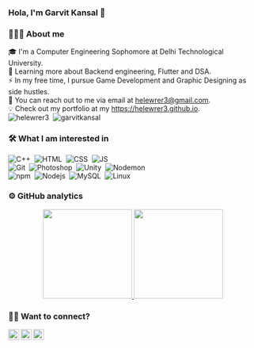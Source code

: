 ### **Hola, I'm Garvit Kansal** 👋

### 👨🏻‍💻 About me
🎓 I'm a Computer Engineering Sophomore at Delhi Technological University.\
🌱 Learning more about Backend engineering, Flutter and DSA.\
⚡ In my free time, I pursue Game Development and Graphic Designing as side hustles.\
💬 You can reach out to me via email at helewrer3@gmail.com.\
💡 Check out my portfolio at my https://helewrer3.github.io. \
![helewrer3](https://cp-logo.vercel.app/codeforces/helewrer3)&nbsp; ![garvitkansal](https://cp-logo.vercel.app/codeforces/garvitkansal)&nbsp;

### 🛠 What I am interested in
![C++](https://img.shields.io/badge/-C++-05122A?style=flat&logo=C%2B%2B)&nbsp; ![HTML](https://img.shields.io/badge/-HTML-05122A?style=flat&logo=HTML5)&nbsp; ![CSS](https://img.shields.io/badge/-CSS-05122A?style=flat&logo=CSS3)&nbsp; ![JS](https://img.shields.io/badge/-JS-05122A?style=flat&logo=JavaScript)&nbsp;\
![Git](https://img.shields.io/badge/-Git-05122A?style=flat&logo=git)&nbsp; ![Photoshop](https://img.shields.io/badge/-Photoshop-05122A?style=flat&logo=adobe-photoshop)&nbsp; ![Unity](https://img.shields.io/badge/-Unity-05122A?style=flat&logo=unity)&nbsp; ![Nodemon](https://img.shields.io/badge/-Nodemon-05122A?style=flat&logo=nodemon)&nbsp;\
![npm](https://img.shields.io/badge/-npm-05122A?style=flat&logo=npm)&nbsp; ![Nodejs](https://img.shields.io/badge/-NodeJS-05122A?style=flat&logo=javascript)&nbsp; ![MySQL](https://img.shields.io/badge/-MySQL-05122A?style=flat&logo=mysql)&nbsp; ![Linux](https://img.shields.io/badge/-Linux-05122A?style=flat&logo=linux)&nbsp;


### ⚙️ GitHub analytics
<p align="center">
<a href="https://github.com/helewrer3">
  <img height="180em" src="https://github-readme-stats-eight-theta.vercel.app/api?username=helewrer3&show_icons=true&theme=algolia&include_all_commits=true&count_private=true"/>
  <img height="180em" src="https://github-readme-stats-eight-theta.vercel.app/api/top-langs/?username=helewrer3&layout=compact&langs_count=8&theme=algolia"/>
</a>
</p>

### 🤝🏻 Want to connect?
<p align="center">
<a href="https://www.linkedin.com/in/helewrer3/">
  <img align="left" alt="Garvit's LinkedIn" width="22px" src="https://www.flaticon.com/svg/static/icons/svg/1409/1409945.svg" />
</a>
<a href="https://github.com/helewrer3">
  <img align="left" alt="Garvit's GitHub" width="22px" src="https://www.flaticon.com/svg/static/icons/svg/270/270798.svg" />
</a>
<a href="https://www.instagram.com/helewrer.3/">
  <img align="left" alt="Garvit's Instagram" width="22px" src="https://www.flaticon.com/svg/static/icons/svg/1409/1409946.svg" />
</a>
